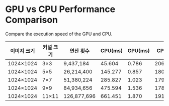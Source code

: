 # GPU vs CPU Performance Comparison

Compare the execution speed of the GPU and CPU.

| 이미지 크기     | 커널 크기 | 연산 횟수 | CPU(ms) | GPU(ms) | CPU FLOPS   | GPU FLOPS    |
|---------------|---------|---------|--------|--------|-------------|-------------|
| 1024×1024     | 3×3     | 9,437,184   | 45.604 | 0.786  | 206,937.637 | 12,006,595.42 |
| 1024×1024     | 5×5     | 26,214,400  | 145.277| 0.857  | 180,444.254 | 3,058,8564.76 |
| 1024×1024     | 7×7     | 51,380,224  | 285.827| 1.023  | 179,759.867 | 5,022,5047.9  |
| 1024×1024     | 9×9     | 84,934,656  | 475.594| 1.536  | 178,586.475 | 5,529,6000   |
| 1024×1024     | 11×11   | 126,877,696 | 661.451| 1.870  | 191,817.226 | 6,784,9035.29 |

